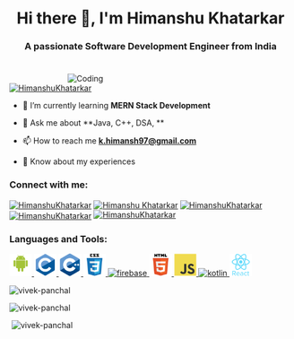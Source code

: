 <h1 align="center">Hi there 👋, I'm Himanshu Khatarkar</h1>
<h3 align="center">A passionate Software Development Engineer from India</h3>
<h1> </h1>
<img align="right" alt="Coding" width="400" src="https://miro.medium.com/max/1272/1*ZSVmWGcc1weENb0ShawWxw.gif">


<p align="left"> <a href="https://twitter.com/backendHimansh" target="blank"><img src="https://img.shields.io/twitter/follow/HimanshuKhatarkar?logo=twitter&style=for-the-badge" alt="HimanshuKhatarkar" /></a> </p>

- 🔭 I’m currently learning **MERN Stack Development**

- 💬 Ask me about **Java, C++, DSA, **

- 📫 How to reach me **k.himansh97@gmail.com**

- 📄 Know about my experiences []()

<h3 align="left">Connect with me:</h3>
<p align="left">
<a href="https://twitter.com/backendHimansh" target="blank"><img align="center" src="https://raw.githubusercontent.com/rahuldkjain/github-profile-readme-generator/master/src/images/icons/Social/twitter.svg" alt="HimanshuKhatarkar" height="30" width="40" /></a>
<a href="https://linkedin.com/in/himanshu-khatarkar" target="blank"><img align="center" src="https://raw.githubusercontent.com/rahuldkjain/github-profile-readme-generator/master/src/images/icons/Social/linked-in-alt.svg" alt="Himanshu Khatarkar" height="30" width="40" /></a>
<a href="https://instagram.com/developer_himansh" target="blank"><img align="center" src="https://raw.githubusercontent.com/rahuldkjain/github-profile-readme-generator/master/src/images/icons/Social/instagram.svg" alt="HimanshuKhatarkar" height="30" width="40" /></a>
<a href="https://www.leetcode.com/Himanshu_Khatarkar" target="blank"><img align="center" src="https://raw.githubusercontent.com/rahuldkjain/github-profile-readme-generator/master/src/images/icons/Social/leet-code.svg" alt="HimanshuKhatarkar" height="30" width="40" /></a>
<a href="https://himanshukhatarkar.github.io" target="blank"><img src="https://icons8.com/icon/dxoYK8bxqiJr/globe-africa" alt="HimanshuKhatarkar" height="30" width="40" /></a>

</p>

<h3 align="left">Languages and Tools:</h3>
<p align="left"> <a href="https://developer.android.com" target="_blank" rel="noreferrer"> <img src="https://raw.githubusercontent.com/devicons/devicon/master/icons/android/android-original-wordmark.svg" alt="android" width="40" height="40"/> </a> <a href="https://www.cprogramming.com/" target="_blank" rel="noreferrer"> <img src="https://raw.githubusercontent.com/devicons/devicon/master/icons/c/c-original.svg" alt="c" width="40" height="40"/> </a> <a href="https://www.w3schools.com/cpp/" target="_blank" rel="noreferrer"> <img src="https://raw.githubusercontent.com/devicons/devicon/master/icons/cplusplus/cplusplus-original.svg" alt="cplusplus" width="40" height="40"/> </a> <a href="https://www.w3schools.com/css/" target="_blank" rel="noreferrer"> <img src="https://raw.githubusercontent.com/devicons/devicon/master/icons/css3/css3-original-wordmark.svg" alt="css3" width="40" height="40"/> </a> <a href="https://firebase.google.com/" target="_blank" rel="noreferrer"> <img src="https://www.vectorlogo.zone/logos/firebase/firebase-icon.svg" alt="firebase" width="40" height="40"/> </a> <a href="https://www.w3.org/html/" target="_blank" rel="noreferrer"> <img src="https://raw.githubusercontent.com/devicons/devicon/master/icons/html5/html5-original-wordmark.svg" alt="html5" width="40" height="40"/> </a> <a href="https://developer.mozilla.org/en-US/docs/Web/JavaScript" target="_blank" rel="noreferrer"> <img src="https://raw.githubusercontent.com/devicons/devicon/master/icons/javascript/javascript-original.svg" alt="javascript" width="40" height="40"/> </a> <a href="https://kotlinlang.org" target="_blank" rel="noreferrer"> <img src="https://www.vectorlogo.zone/logos/kotlinlang/kotlinlang-icon.svg" alt="kotlin" width="40" height="40"/> </a> <a href="https://reactjs.org/" target="_blank" rel="noreferrer"> <img src="https://raw.githubusercontent.com/devicons/devicon/master/icons/react/react-original-wordmark.svg" alt="react" width="40" height="40"/> </a> </p>



<p><img align="centre" width="400" src="https://github-readme-stats.vercel.app/api/top-langs?username=vivek-panchal&show_icons=true&locale=en&layout=compact" alt="vivek-panchal" /></p>

<p><img align="centre" width="400" src="https://github-readme-streak-stats.herokuapp.com/?user=vivek-panchal&" alt="vivek-panchal" /></p>
<p>&nbsp;<img align="centre" width="400" src="https://github-readme-stats.vercel.app/api?username=vivek-panchal&show_icons=true&locale=en" alt="vivek-panchal" /></p>
